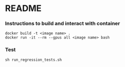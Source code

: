 # README

### Instructions to build and interact with container
```
docker build -t <image name> .
docker run -it --rm --gpus all <image name> bash
```
### Test
```
sh run_regression_tests.sh
```

